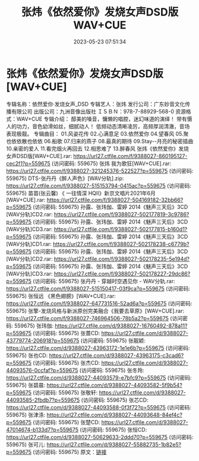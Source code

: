 ﻿---
title: 张炜《依然爱你》发烧女声DSD版WAV+CUE
date: 2023-05-23 07:51:34
categories: WAV车载音乐、镜像
tags: 华语中文
---
# 张炜《依然爱你》发烧女声DSD版[WAV+CUE]

专辑名称：依然爱你·发烧女声_DSD
专辑艺人：张炜
发行公司：广东妙音文化传播有限公司
出版公司：九洲音像出版社
ＩＳＢＮ：978-7-88929-568-0
资源格式：WAV+CUE
专辑介绍：
醇美的嗓音，慵懒的唱腔，迷幻味道的演绎！
带有慑人的功力，音色幼滑如丝，细腻动人！
低频动态清晰凌厉，高频厚润清澈，音场表现极靓。
专辑曲目：
01.风姿花传
02.心满意足
03.依然爱你
04.望春风
05.聚也依依散也依依
06.船歌
07.归来的燕子
08.最真的期待
09.Stay--月亮的秘密插曲
10.亲密的爱人
11.看完烟火再回去
12.相思难了
13.醉春风
张炜《依然爱你》发烧女声DSD版[WAV+CUE].rar: https://url27.ctfile.com/f/9388027-860195127-cec2f1?p=559675
(访问密码: 559675)
张炜 我为歌狂[WAV+CUE].rar: https://url27.ctfile.com/f/9388027-321245376-522527?p=559675
(访问密码: 559675)
DTS-张丹丹《醉人声色》[WAV分轨].zip: https://url27.ctfile.com/f/9388027-515153794-0415ac?p=559675
(访问密码: 559675)
苗苗(张云馨) 《 一往情深 HQII》新京文唱片2021年6月[WAV+CUE].rar: https://url27.ctfile.com/f/9388027-504169182-32bb66?p=559675
(访问密码: 559675)
孙露、张玮伽、雷婷 2014《魅声三天后》3CD [WAV分轨]CD2.rar: https://url27.ctfile.com/f/9388027-502177819-3c9786?p=559675
(访问密码: 559675)
孙露、张玮伽、雷婷 2014《魅声三天后》3CD [WAV分轨]CD3.rar: https://url27.ctfile.com/f/9388027-502177815-b160d1?p=559675
(访问密码: 559675)
孙露、张玮伽、雷婷 2014《魅声三天后》3CD [WAV分轨]CD1.rar: https://url27.ctfile.com/f/9388027-502178238-c6779b?p=559675
(访问密码: 559675)
孙露、张玮伽、雷婷 2014《魅声三天后》3CD [WAV分轨]CD2.rar: https://url27.ctfile.com/f/9388027-502178235-5e194d?p=559675
(访问密码: 559675)
孙露、张玮伽、雷婷 2014《魅声三天后》3CD [WAV分轨]CD3.rar: https://url27.ctfile.com/f/9388027-502178227-29dc86?p=559675
(访问密码: 559675)
张丹丹 - 穿越时空遇见你 - WAV分轨.rar: https://url27.ctfile.com/f/9388027-515150417-03f9ca?p=559675
(访问密码: 559675)
张恒远 《黑色翅膀》[WAV+CUE].rar: https://url27.ctfile.com/f/9388027-647731516-52ad6a?p=559675
(访问密码: 559675)
张擎-发烧风格与新派原创完美融合《我要去草原》[WAV+CUE].rar: https://url27.ctfile.com/f/9388027-746964506-78b5a2?p=559675
(访问密码: 559675)
张玮伽: https://url27.ctfile.com/d/9388027-16760492-878a11?p=559675
(访问密码: 559675)
张蔷CD: https://url27.ctfile.com/d/9388027-43779774-206918?p=559675
(访问密码: 559675)
张靓颖: https://url27.ctfile.com/d/9388027-43963172-1e1e6b?p=559675
(访问密码: 559675)
张也CD: https://url27.ctfile.com/d/9388027-43963175-c3cad6?p=559675
(访问密码: 559675)
张杰CD: https://url27.ctfile.com/d/9388027-44093576-0ccfaf?p=559675
(访问密码: 559675)
张冬玲: https://url27.ctfile.com/d/9388027-44093579-e7bfc9?p=559675
(访问密码: 559675)
张碧晨: https://url27.ctfile.com/d/9388027-44093582-5f9b54?p=559675
(访问密码: 559675)
张敬轩: https://url27.ctfile.com/d/9388027-44093585-2fbdb7?p=559675
(访问密码: 559675)
张芯CD: https://url27.ctfile.com/d/9388027-44093588-0f3f72?p=559675
(访问密码: 559675)
张津涤: https://url27.ctfile.com/d/9388027-44093648-84ef4c?p=559675
(访问密码: 559675)
张楚CD: https://url27.ctfile.com/d/9388027-47014674-b133d7?p=559675
(访问密码: 559675)
张恒CD: https://url27.ctfile.com/d/9388027-50629633-2ddd70?p=559675
(访问密码: 559675)
张可儿: https://url27.ctfile.com/d/9388027-55882735-1b82e5?p=559675
(访问密码: 559675)
原文：[链接](https://blog.sina.com.cn/s/blog_1647c7e76010311zx.html)